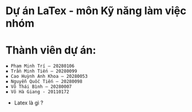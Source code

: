 # Dự án LaTex - môn Kỹ năng làm việc nhóm 
# Thành viên dự án:
    ▪ Phạm Minh Trí – 20280106
    ▪ Trần Minh Tiến – 20280099
    ▪ Cao Huỳnh Anh Khoa – 20280053
    ▪ Nguyễn Quốc Tiến – 20280098
    ▪ Võ Thái Bình – 20280007
    ▪ Võ Hà Giang - 20110172
* Latex là gì ?
   
